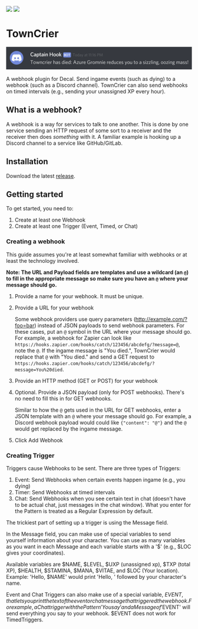[![](https://img.shields.io/github/downloads/amoeba/towncrier/total.svg)](https://github.com/amoeba/TownCrier/releases)
[![](https://img.shields.io/discord/283662381081427968.svg)](https://discord.gg/Xq4TeA)

# TownCrier

![](docs/discord-webhook-example.png)

A webhook plugin for Decal. Send ingame events (such as dying) to a webhook (such as a Discord channel). TownCrier can also send webhooks on timed intervals (e.g., sending your unassigned XP every hour).

## What is a webhook?

A webhook is a way for services to talk to one another.
This is done by one service sending an HTTP request of some sort to a receiver and the receiver then does _something_ with it.
A familiar example is hooking up a Discord channel to a service like GitHub/GitLab.

## Installation

Download the latest [release](https://github.com/amoeba/TownCrier/releases).

## Getting started

To get started, you need to:

1. Create at least one Webhook
2. Create at least one Trigger (Event, Timed, or Chat)

### Creating a webhook

This guide assumes you're at least somewhat familiar with webhooks or at least the technology involved.

**Note: The URL and Payload fields are templates and use a wildcard (an `@`) to fill in the appropriate message so make sure you have an `@` where your message should go.**

1. Provide a name for your webhook. It must be unique.
2. Provide a URL for your webhook

	Some webhook providers use query parameters (http://example.com/?foo=bar) instead of JSON payloads to send webhook parameters.
	For these cases, put an `@` symbol in the URL where your message should go.
	For example, a webhook for Zapier can look like `https://hooks.zapier.com/hooks/catch/123456/abcdefg/?message=@`, note the `@`.
	If the ingame message is "You died.", TownCrier would replace that `@` with "You died." and send a GET request to `https://hooks.zapier.com/hooks/catch/123456/abcdefg/?message=You%20died`.

3. Provide an HTTP method (GET or POST) for your webhook
4. Optional. Provide a JSON payload (only for POST webhooks). There's no need to fill this in for GET webhooks.

	Similar to how the `@` gets used in the URL for GET webhooks, enter a JSON template with an `@` where your message should go.
	For example, a Discord webhook payload would could like `{"content": "@"}` and the `@` would get replaced by the ingame message.
5. Click Add Webhook

### Creating Trigger

Triggers cause Webhooks to be sent.
There are three types of Triggers:

1. Event: Send Webhooks when certain events happen ingame (e.g., you dying)
2. Timer: Send Webhooks at timed intervals
3. Chat: Send Webhooks when you see certain text in chat (doesn't have to be actual chat, just messages in the chat window). What you enter for the Pattern is treated as a Regular Expression by default.

The trickiest part of setting up a trigger is using the Message field.

In the Message field, you can make use of special variables to send yourself information about your character. You can use as many variables as you want in each Message and each variable starts with a '$' (e.g., $LOC gives your coordinates).

Available variables are $NAME, $LEVEL, $UXP (unassigned xp), $TXP (total XP), $HEALTH, $STAMINA, $MANA, $VITAE, and $LOC (Your location). Example: 'Hello, $NAME' would print 'Hello, ' followed by your character's name.

Event and Chat Triggers can also make use of a special variable, $EVENT, that lets you print the text of the event or chat message that triggered the webhook. For example, a Chat trigger with the Pattern 'You say' and a Message of '$EVENT' will send everything you say to your webhook. $EVENT does not work for TimedTriggers.
            